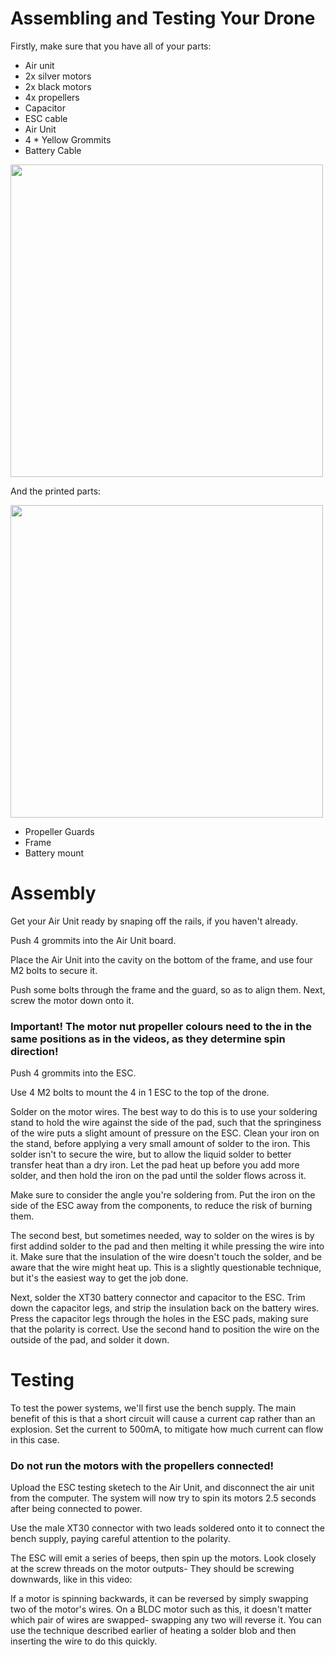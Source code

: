 # Assembling and Testing Your Drone
Firstly, make sure that you have all of your parts:

- Air unit
- 2x silver motors
- 2x black motors
- 4x propellers
- Capacitor
- ESC cable
- Air Unit
- 4 * Yellow Grommits
- Battery Cable

<img width="500" src="https://github.com/UBRoboticsWorkshop/WorkShops_S2_24/blob/main/workshop4/Videos/Electronics.jpg">

And the printed parts:

<img width="500" src="https://github.com/UBRoboticsWorkshop/WorkShops_S2_24/blob/main/workshop4/Videos/PrintedParts.jpg">



- Propeller Guards
- Frame
- Battery mount

# Assembly 
Get your Air Unit ready by snaping off the rails, if you haven't already. 

Push 4 grommits into the Air Unit board.

Place the Air Unit into the cavity on the bottom of the frame, and use four M2 bolts to secure it.

Push some bolts through the frame and the guard, so as to align them. Next, screw the motor down onto it.

### Important! The motor nut propeller colours need to the in the same positions as in the videos, as they determine spin direction!

Push 4 grommits into the ESC.

Use 4 M2 bolts to mount the 4 in 1 ESC to the top of the drone.

Solder on the motor wires. The best way to do this is to use your soldering stand to hold the wire against the side of the pad, such that the springiness of the wire puts a slight amount of pressure on the ESC. Clean your iron on the stand, before applying a very small amount of solder to the iron. This solder isn't to secure the wire, but to allow the liquid solder to better transfer heat than a dry iron. Let the pad heat up before you add more solder, and then hold the iron on the pad until the solder flows across it.

Make sure to consider the angle you're soldering from. Put the iron on the side of the ESC away from the components, to reduce the risk of burning them.

The second best, but sometimes needed, way to solder on the wires is by first addind solder to the pad and then melting it while pressing the wire into it. Make sure that the insulation of the wire doesn't touch the solder, and be aware that the wire might heat up. This is a slightly questionable technique, but it's the easiest way to get the job done.

Next, solder the XT30 battery connector and capacitor to the ESC. Trim down the capacitor legs, and strip the insulation back on the battery wires. Press the capacitor legs through the holes in the ESC pads, making sure that the polarity is correct. Use the second hand to position the wire on the outside of the pad, and solder it down.

# Testing
To test the power systems, we'll first use the bench supply. The main benefit of this is that a short circuit will cause a current cap rather than an explosion. Set the current to 500mA, to mitigate how much current can flow in this case. 

### Do not run the motors with the propellers connected! 

Upload the ESC testing sketech to the Air Unit, and disconnect the air unit from the computer. The system will now try to spin its motors 2.5 seconds after being connected to power.

Use the male XT30 connector with two leads soldered onto it to connect the bench supply, paying careful attention to the polarity. 

The ESC will emit a series of beeps, then spin up the motors. Look closely at the screw threads on the motor outputs- They should be screwing downwards, like in this video:

If a motor is spinning backwards, it can be reversed by simply swapping two of the motor's wires. On a BLDC motor such as this, it doesn't matter which pair of wires are swapped- swapping any two will reverse it. You can use the technique described earlier of heating a solder blob and then inserting the wire to do this quickly.

